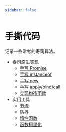 ```yaml
---
sidebar: false
---
```


# 手撕代码

记录一些常考的寿司算法。

- 寿司原生实现
  - [手写 Promise](/codes/4.手写Promise.md)
  - [手写 instanceof](/codes/5.手写instanceof.md)
  - [手写 new](/codes/2.手写new.md)
  - [手写 apply/bind/call](/codes/3.手写apply_bind_call.md)
  - [实现构造函数](/codes/1.构造函数与动态原型模式.md)
- 实用工具
  - [节流]()
  - [防抖]()
  - [惰性函数]()
  - [函数柯里化]()
